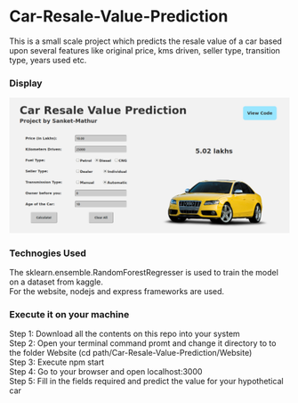 # Car-Resale-Value-Prediction

This is a small scale project which predicts the resale value of a car based upon several features like original price, kms driven, seller type, transition type, years used etc.  

### Display
![Display](/Display/display.png)

### Technogies Used
The sklearn.ensemble.RandomForestRegresser is used to train the model on a dataset from kaggle.  
For the website, nodejs and express frameworks are used.  

### Execute it on your machine
Step 1: Download all the contents on this repo into your system  
Step 2: Open your terminal command promt and change it directory to to the folder Website (cd path/Car-Resale-Value-Prediction/Website)  
Step 3: Execute npm start  
Step 4: Go to your browser and open localhost:3000  
Step 5: Fill in the fields required and predict the value for your hypothetical car  
